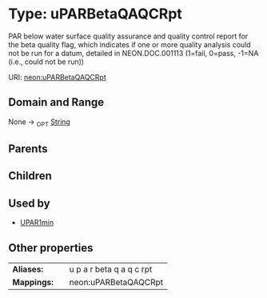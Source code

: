 
# Type: uPARBetaQAQCRpt


PAR below water surface quality assurance and quality control report for the beta quality flag, which indicates if one or more quality analysis could not be run for a datum, detailed in NEON.DOC.001113 (1=fail, 0=pass, -1=NA (i.e., could not be run))

URI: [neon:uPARBetaQAQCRpt](https://data.neonscience.org/uPARBetaQAQCRpt)


## Domain and Range

None ->  <sub>OPT</sub> [String](types/String.md)

## Parents


## Children


## Used by

 * [UPAR1min](UPAR1min.md)

## Other properties

|  |  |  |
| --- | --- | --- |
| **Aliases:** | | u p a r beta q a q c rpt |
| **Mappings:** | | neon:uPARBetaQAQCRpt |

